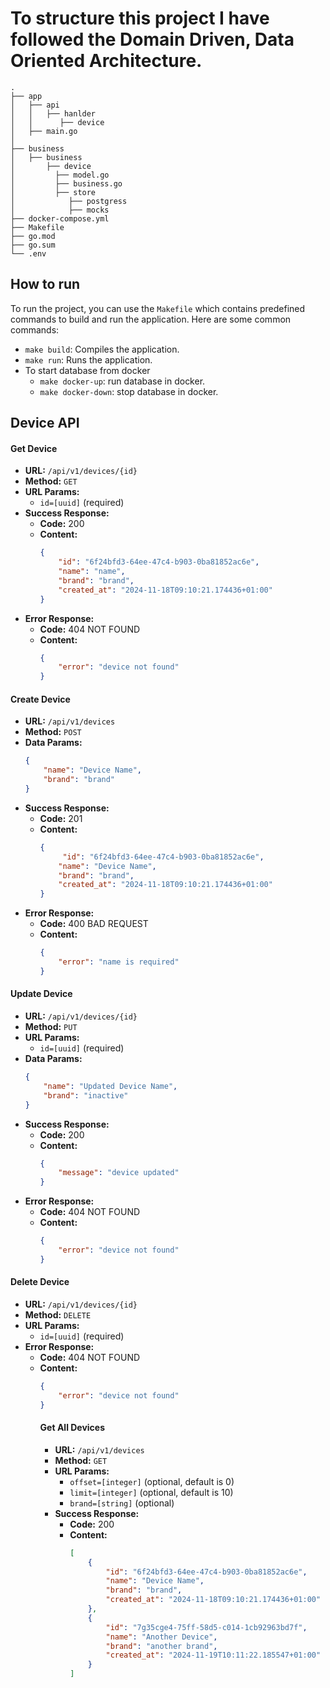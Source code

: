 # To structure this project I have followed the Domain Driven, Data Oriented Architecture.

```
.
├── app
│   ├── api
│   │   ├── hanlder
│   │      ├── device
│   ├── main.go
│   
├── business
│   ├── business
│       ├── device
│         ├── model.go
│         ├── business.go
│         ├── store
│            ├── postgress
│            ├── mocks
├── docker-compose.yml   
├── Makefile             
├── go.mod               
├── go.sum               
└── .env 
```


## How to run
To run the project, you can use the `Makefile` which contains predefined commands to build and run the application. Here are some common commands:

- `make build`: Compiles the application.
- `make run`: Runs the application.
- To start database from docker
    - `make docker-up`: run database in docker.
    - `make docker-down`: stop database in docker.




## Device API

#### Get Device
- **URL:** `/api/v1/devices/{id}`
- **Method:** `GET`
- **URL Params:** 
    - `id=[uuid]` (required)
- **Success Response:**
    - **Code:** 200
    - **Content:** 
        ```json
        {
            "id": "6f24bfd3-64ee-47c4-b903-0ba81852ac6e",
            "name": "name",
            "brand": "brand",
            "created_at": "2024-11-18T09:10:21.174436+01:00"
        }
        ```
- **Error Response:**
    - **Code:** 404 NOT FOUND
    - **Content:** 
        ```json
        {
            "error": "device not found"
        }
        ```

#### Create Device
- **URL:** `/api/v1/devices`
- **Method:** `POST`
- **Data Params:** 
    ```json
    {
        "name": "Device Name",
        "brand": "brand"
    }
    ```
- **Success Response:**
    - **Code:** 201
    - **Content:** 
        ```json
        {
             "id": "6f24bfd3-64ee-47c4-b903-0ba81852ac6e",
            "name": "Device Name",
            "brand": "brand",
            "created_at": "2024-11-18T09:10:21.174436+01:00"
        }
        ```
- **Error Response:**
    - **Code:** 400 BAD REQUEST
    - **Content:** 
        ```json
        {
            "error": "name is required"
        }
        ```

#### Update Device
- **URL:** `/api/v1/devices/{id}`
- **Method:** `PUT`
- **URL Params:** 
    - `id=[uuid]` (required)
- **Data Params:** 
    ```json
    {
        "name": "Updated Device Name",
        "brand": "inactive"
    }
    ```
- **Success Response:**
    - **Code:** 200
    - **Content:** 
        ```json
        {
            "message": "device updated"
        }
        ```
- **Error Response:**
    - **Code:** 404 NOT FOUND
    - **Content:** 
        ```json
        {
            "error": "device not found"
        }
        ```

#### Delete Device
- **URL:** `/api/v1/devices/{id}`
- **Method:** `DELETE`
- **URL Params:** 
    - `id=[uuid]` (required)
- **Error Response:**
    - **Code:** 404 NOT FOUND
    - **Content:** 
        ```json
        {
            "error": "device not found"
        }
        ```
        #### Get All Devices
        - **URL:** `/api/v1/devices`
        - **Method:** `GET`
        - **URL Params:** 
            - `offset=[integer]` (optional, default is 0)
            - `limit=[integer]` (optional, default is 10)
            - `brand=[string]` (optional)
        - **Success Response:**
            - **Code:** 200
            - **Content:** 
                ```json
                [
                    {
                        "id": "6f24bfd3-64ee-47c4-b903-0ba81852ac6e",
                        "name": "Device Name",
                        "brand": "brand",
                        "created_at": "2024-11-18T09:10:21.174436+01:00"
                    },
                    {
                        "id": "7g35cge4-75ff-58d5-c014-1cb92963bd7f",
                        "name": "Another Device",
                        "brand": "another brand",
                        "created_at": "2024-11-19T10:11:22.185547+01:00"
                    }
                ]
                ```
        